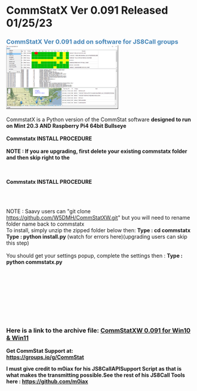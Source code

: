 # CommStatX Ver 0.091 Released 01/25/23
<h3 style="color: #4485b8;">CommStatX Ver 0.091 add on software for JS8Call groups&nbsp;&nbsp;<img src="https://github.com/W5DMH/CommStatX/blob/main/CommStatXBeta.png?raw=true" alt="CommStatX 0.091" width="300" height="170" /></h3>

CommstatX is a Python version of the CommStat software <b>designed to run on Mint 20.3 AND Raspberry Pi4 64bit Bullseye</b><br>
<br>
 <b>Commstatx INSTALL PROCEDURE</B>
<br><br>
<b>NOTE : If you are upgrading, first delete your existing commstatx folder and then skip right to the <br></b>
<br><br>

<b>Commstatx INSTALL PROCEDURE</B>

<br><br>

NOTE : Saavy users can "git clone https://github.com/W5DMH/CommStatXW.git" but you will need to rename folder name back to commstatx
<br>
 To install, simply unzip the zipped folder below then: 
 <b>Type : cd commstatx 
  Type : python install.py </b> (watch for errors here)(upgrading users can skip this step) <br><br>
 You should get your settings popup, complete the settings then :
 <b>Type : python commstatx.py


<br><br><br>
=======
 
<h3>Here is a link to the archive file:&nbsp;<a href="https://github.com/W5DMH/CommStatXW/raw/main/commstatx.zip" target="_blank" rel="noopener">CommStatXW 0.091 for Win10 & Win11 </a></h3>


Get CommStat Support at: <br>
https://groups.io/g/CommStat

I must give credit to m0iax for his JS8CallAPISupport Script as that is what makes the transmitting possible.See the rest of his JS8Call Tools here : https://github.com/m0iax
<br>

